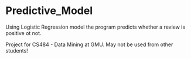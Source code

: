 # Predictive_Model
Using Logistic Regression model the program predicts whether a review is positive ot not. 

Project for CS484 - Data Mining at GMU. May not be used from other students!
